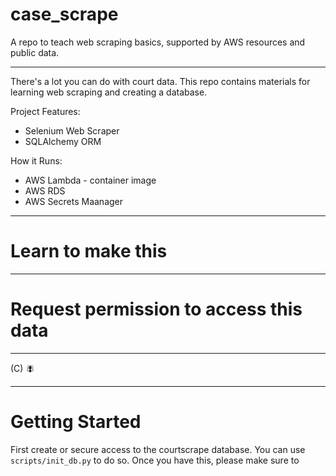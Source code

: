 # case_scrape
A repo to teach web scraping basics, supported by AWS resources and public data.

***

There's a lot you can do with court data. This repo contains materials for learning web scraping and creating a database.

Project Features:
- Selenium Web Scraper
- SQLAlchemy ORM

How it Runs:
- AWS Lambda - container image
- AWS RDS
- AWS Secrets Maanager

***

# Learn to make this


***

# Request permission to access this data

***

(C) :fly: 

***
# Getting Started
First create or secure access to the courtscrape database. You can use `scripts/init_db.py` to do so.
Once you have this, please make sure to  